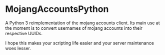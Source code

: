 MojangAccountsPython
====================

A Python 3 reimplementation of the mojang accounts client.
Its main use at the moment is to convert usernames of mojang accounts into their respective UUIDs.

I hope this makes your scripting life easier and your server maintenance woes lesser.
